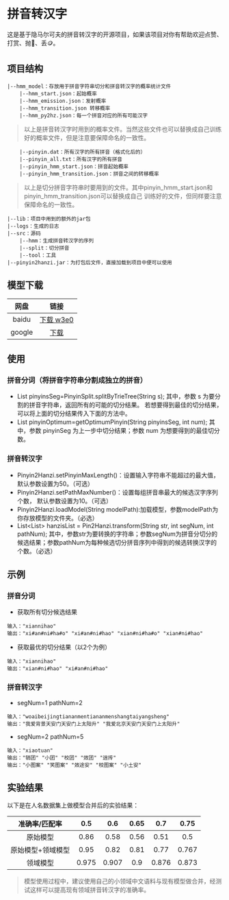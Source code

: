 # 拼音转汉字 
这是基于隐马尔可夫的拼音转汉字的开源项目，如果该项目对你有帮助欢迎点赞、打赏、抛🍌、丢🪙。
## 项目结构
```
|--hmm_model：存放用于拼音字符串切分和拼音转汉字的概率统计文件
    |--hmm_start.json：起始概率
    |--hmm_emission.json：发射概率
    |--hmm_transition.json 转移概率
    |--hmm_py2hz.json：每一个拼音对应的所有可能汉字
```
> 以上是拼音转汉字时用到的概率文件。当然这些文件也可以替换成自己训练好的概率文件，但是注意要保障命名的一致性。

```
    |--pinyin.dat：所有汉字的所有拼音（格式化后的）
    |--pinyin_all.txt：所有汉字的所有拼音
    |--pinyin_hmm_start.json：拼音起始概率
    |--pinyin_hmm_transition.json：拼音之间的转移概率
```
> 以上是切分拼音字符串时要用到的文件。其中pinyin_hmm_start.json和pinyin_hmm_transition.json可以替换成自己
训练好的文件，但同样要注意保障命名的一致性。

```
|--lib：项目中用到的额外的jar包
|--logs：生成的日志
|--src：源码
    |--hmm：生成拼音转汉字的序列
    |--split：切分拼音
    |--tool：工具
|--pinyin2hanzi.jar：为打包后文件，直接加载到项目中便可以使用
```

## 模型下载
|网盘    |链接    |
| :---: |:---:  |
|baidu| [下载 w3e0](https://pan.baidu.com/s/1xnh_PuIDhd3CtPWg4lcv0Q)|
|google| [下载](https://drive.google.com/drive/folders/1yLsQCuOcP6j06IxmPmz0HHyfx5_L-eZw?usp=sharing)|

## 使用
### 拼音分词（将拼音字符串分割成独立的拼音）
* List<String> pinyinsSeg=PinyinSplit.splitByTrieTree(String s);
  其中，参数 s 为要分割的拼音字符串，返回所有的可能的切分结果。
  若想要得到最佳的切分结果，可以将上面的切分结果传入下面的方法中。
* List<String> pinyinOptimum=getOptimumPinyin(String pinyinsSeg, int num);
  其中，参数 pinyinSeg 为上一步中切分结果；参数 num 为想要得到的最佳切分数。
### 拼音转汉字
* Pinyin2Hanzi.setPinyinMaxLength()：设置输入字符串不能超过的最大值，默认参数设置为50。（可选）
* Pinyin2Hanzi.setPathMaxNumber()：设置每组拼音串最大的候选汉字序列个数， 默认参数设置为10。（可选）
* Pinyin2Hanzi.loadModel(String modelPath):加载模型，参数modelPath为你存放模型的文件夹。（必选）
* List<List<String>> hanzisList = Pin2Hanzi.transform(String str, int segNum, int pathNum);
  其中，参数str为要转换的字符串；参数segNum为拼音分切分的候选结果；参数pathNum为每种候选切分拼音序列中得到的候选转换汉字的个数。（必选）

## 示例
### 拼音分词
* 获取所有切分候选结果
```
输入："xiannihao"
输出："xi#an#ni#ha#o" "xi#an#ni#hao" "xian#ni#ha#o" "xian#ni#hao"
```
* 获取最优的切分结果（以2个为例） 
```
输入："xiannihao"
输出："xian#ni#hao" "xi#an#ni#hao"
```
### 拼音转汉字
* segNum=1 pathNum=2
```
输入："woaibeijingtiananmentiananmenshangtaiyangsheng"
输出："我爱背景天安门天安门上太阳升" "我爱北京天安门天安门上太阳升"
```
  
* segNum=2 pathNum=5
```
输入："xiaotuan"
输出："销团" "小团" "校团" "效团" "逍抟" 
输出："小图案" "笑图案" "效途安" "校图案" "小土安" 
```
  
## 实验结果
以下是在人名数据集上做模型合并后的实验结果：

|准确率/匹配率 |0.5 | 0.6|0.65|0.7|0.75|
| :---:      |:---:  |:---: | :---: | :---: | :---: |
|原始模型         |0.86 |0.58|0.56|0.51|0.5|
|原始模型+领域模型  |0.95 |0.82|0.81|0.77|0.767|
|领域模型         |0.975|0.907|0.9|0.876|0.873|

> 模型使用过程中，建议使用自己的小领域中文语料与现有模型做合并，经测试这样可以提高现有领域拼音转汉字的准确率。